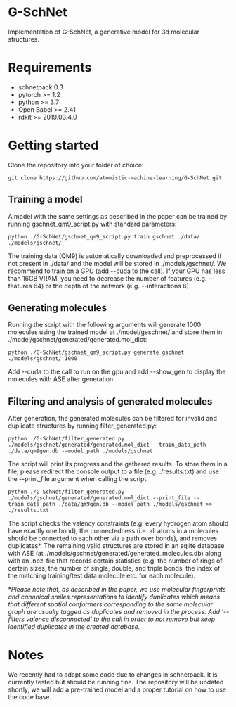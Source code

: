 # G-SchNet
Implementation of G-SchNet, a generative model for 3d molecular structures.

# Requirements
- schnetpack 0.3
- pytorch >= 1.2
- python >= 3.7
- Open Babel >= 2.41
- rdkit >= 2019.03.4.0

# Getting started
Clone the repository into your folder of choice:

    git clone https://github.com/atomistic-machine-learning/G-SchNet.git

## Training a model
A model with the same settings as described in the paper can be trained by running gschnet_qm9_script.py with standard parameters:

    python ./G-SchNet/gschnet_qm9_script.py train gschnet ./data/ ./models/gschnet/

The training data (QM9) is automatically downloaded and preprocessed if not present in ./data/ and the model will be stored in ./models/gschnet/.
We recommend to train on a GPU (add --cuda to the call). If your GPU has less than 16GB VRAM, you need to decrease the number of features (e.g. --features 64) or the depth of the network (e.g. --interactions 6).

## Generating molecules
Running the script with the following arguments will generate 1000 molecules using the trained model at ./model/geschnet/ and store them in ./model/gschnet/generated/generated.mol_dict:

    python ./G-SchNet/gschnet_qm9_script.py generate gschnet ./models/gschnet/ 1000

Add --cuda to the call to run on the gpu and add --show_gen to display the molecules with ASE after generation.

## Filtering and analysis of generated molecules
After generation, the generated molecules can be filtered for invalid and duplicate structures by running filter_generated.py:

    python ./G-SchNet/filter_generated.py ./models/gschnet/generated/generated.mol_dict --train_data_path ./data/qm9gen.db --model_path ./models/gschnet
    
The script will print its progress and the gathered results. To store them in a file, please redirect the console output to a file (e.g. ./results.txt) and use the --print_file argument when calling the script:

    python ./G-SchNet/filter_generated.py ./models/gschnet/generated/generated.mol_dict --print_file --train_data_path ./data/qm9gen.db --model_path ./models/gschnet >> ./results.txt
    
The script checks the valency constraints (e.g. every hydrogen atom should have exactly one bond), the connectedness (i.e. all atoms in a molecules should be connected to each other via a path over bonds), and removes duplicates*. The remaining valid structures are stored in an sqlite database with ASE (at ./models/gschnet/generated/generated_molecules.db) along with an .npz-file that records certain statistics (e.g. the number of rings of certain sizes, the number of single, double, and triple bonds, the index of the matching training/test data molecule etc. for each molecule).

*_Please note that, as described in the paper, we use molecular fingerprints and canonical smiles representations to identify duplicates which means that different spatial conformers corresponding to the same molecular graph are usually tagged as duplicates and removed in the process. Add '--filters valence disconnected' to the call in order to not remove but keep identified duplicates in the created database._


# Notes
We recently had to adapt some code due to changes in schnetpack. It is currently tested but should be running fine.
The repository will be updated shortly, we will add a pre-trained model and a proper tutorial on how to use the code base.
